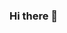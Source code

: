### Hi there 👋

<!--
**Arakoryou/Arakoryou** is a ✨ _special_ ✨ repository because its `README.md` (this file) appears on your GitHub profile.

Here are some ideas to get you started:

- 🌱 I’m currently learning Robotic and Mechatronic systems, as well as few notable programming languages.
- 👯 I’m looking to collaborate on the projects related to robotics and mechatronics
- 😄 Pronouns: He/Him
- ⚡ Fun fact: I'm an Asian lol
-->
